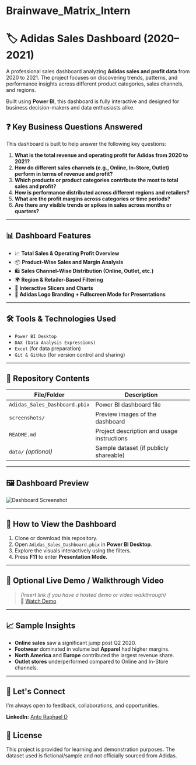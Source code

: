 # Brainwave_Matrix_Intern

# 🏷️ Adidas Sales Dashboard (2020–2021)

A professional sales dashboard analyzing **Adidas sales and profit data** from 2020 to 2021. The project focuses on discovering trends, patterns, and performance insights across different product categories, sales channels, and regions.

Built using **Power BI**, this dashboard is fully interactive and designed for business decision-makers and data enthusiasts alike.


## ❓ Key Business Questions Answered

This dashboard is built to help answer the following key questions:

1. **What is the total revenue and operating profit for Adidas from 2020 to 2021?**
2. **How do different sales channels (e.g., Online, In-Store, Outlet) perform in terms of revenue and profit?**
3. **Which products or product categories contribute the most to total sales and profit?**
4. **How is performance distributed across different regions and retailers?**
5. **What are the profit margins across categories or time periods?**
6. **Are there any visible trends or spikes in sales across months or quarters?**

---

## 📊 Dashboard Features

- 📈 **Total Sales & Operating Profit Overview**
- 📦 **Product-Wise Sales and Margin Analysis**
- 🛍️ **Sales Channel-Wise Distribution (Online, Outlet, etc.)**
- 🌍 **Region & Retailer-Based Filtering**
- 🔄 **Interactive Slicers and Charts**
- 🎨 **Adidas Logo Branding + Fullscreen Mode for Presentations**

---

## 🛠️ Tools & Technologies Used

- `Power BI Desktop`
- `DAX (Data Analysis Expressions)`
- `Excel` (for data preparation)
- `Git & GitHub` (for version control and sharing)

---

## 📂 Repository Contents

| File/Folder                  | Description                                      |
|------------------------------|--------------------------------------------------|
| `Adidas_Sales_Dashboard.pbix` | Power BI dashboard file                          |
| `screenshots/`               | Preview images of the dashboard                  |
| `README.md`                  | Project description and usage instructions       |
| `data/` *(optional)*         | Sample dataset (if publicly shareable)           |

---

## 🖼️ Dashboard Preview

![Dashboard Screenshot](screenshots/adidas_dashboard.png)

---

## 🚀 How to View the Dashboard

1. Clone or download this repository.
2. Open `Adidas_Sales_Dashboard.pbix` in **Power BI Desktop**.
3. Explore the visuals interactively using the filters.
4. Press **F11** to enter **Presentation Mode**.

---

## 📌 Optional Live Demo / Walkthrough Video

> *(Insert link if you have a hosted demo or video walkthrough)*  
> 🔗 [Watch Demo](#)

---

## 📈 Sample Insights

- **Online sales** saw a significant jump post Q2 2020.
- **Footwear** dominated in volume but **Apparel** had higher margins.
- **North America** and **Europe** contributed the largest revenue share.
- **Outlet stores** underperformed compared to Online and In-Store channels.

---

## 🤝 Let's Connect

I'm always open to feedback, collaborations, and opportunities.

**LinkedIn:** [Anto Raphael D](www.linkedin.com/in/anto-raphael-d)


## 📄 License

This project is provided for learning and demonstration purposes. The dataset used is fictional/sample and not officially sourced from Adidas.

